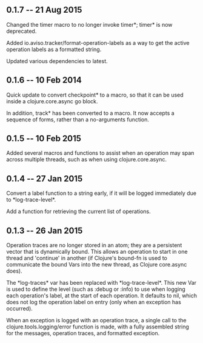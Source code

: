 ## 0.1.7 -- 21 Aug 2015

Changed the timer macro to no longer invoke timer\*; timer\* is now deprecated.

Added io.aviso.tracker/format-operation-labels as a way to get the active operation labels as a formatted
string.

Updated various dependencies to latest.

## 0.1.6 -- 10 Feb 2014

Quick update to convert checkpoint* to a macro, so that it can be used inside a clojure.core.async go
block.

In addition, track* has been converted to a macro. It now accepts a sequence of forms, rather than
a no-arguments function.

## 0.1.5 -- 10 Feb 2015

Added several macros and functions to assist when an operation may span across multiple threads,
such as when using clojure.core.async.

## 0.1.4 -- 27 Jan 2015

Convert a label function to a string early, if it will be logged immediately due to \*log-trace-level\*.

Add a function for retrieving the current list of operations.

## 0.1.3 -- 26 Jan 2015

Operation traces are no longer stored in an atom; they are a persistent vector that is dynamically bound.
This allows an operation to start in one thread and 'continue' in another (if Clojure's bound-fn is used
to communicate the bound Vars into the new thread, as Clojure core.async does).

The \*log-traces\* var has been replaced with \*log-trace-level\*.
This new Var is used to define the level (such as
:debug or :info) to use when logging each operation's label, at the start of each operation.
It defaults to nil, which does not log the operation label on entry (only when an exception has occurred).

When an exception is logged with an operation trace, a single call to the clojure.tools.logging/error
function is made, with a fully assembled string for the messages, operation traces, and formatted
exception.
